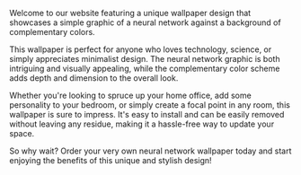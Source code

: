 <!--
Write me content for website with wallpaper "A wallpaper with a simple graphic of a neural network, against a background of complementary colors."
-->

<!--font:Poppins-->

Welcome to our website featuring a unique wallpaper design that showcases a simple graphic of a neural network against a background of complementary colors. 

This wallpaper is perfect for anyone who loves technology, science, or simply appreciates minimalist design. The neural network graphic is both intriguing and visually appealing, while the complementary color scheme adds depth and dimension to the overall look.

Whether you're looking to spruce up your home office, add some personality to your bedroom, or simply create a focal point in any room, this wallpaper is sure to impress. It's easy to install and can be easily removed without leaving any residue, making it a hassle-free way to update your space.

So why wait? Order your very own neural network wallpaper today and start enjoying the benefits of this unique and stylish design!
